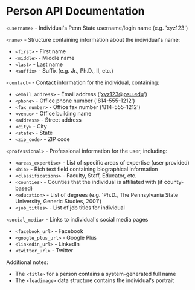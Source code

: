 Person API Documentation
========================

`<username>` - Individual's Penn State username/login name (e.g. 'xyz123')

`<name>` - Structure containing information about the individual's name:

  * `<first>` - First name
  * `<middle>` - Middle name
  * `<last>` - Last name
  * `<suffix>` - Suffix (e.g. Jr., Ph.D., II, etc.)

`<contact>` - Contact information for the individual, containing:

  * `<email_address>` - Email address ('xyz123@psu.edu')
  * `<phone>` - Office phone number ('814-555-1212')
  * `<fax_number>` - Office fax number ('814-555-1212')
  * `<venue>` - Office building name
  * `<address>` - Street address
  * `<city>` - City
  * `<state>` - State
  * `<zip_code>` - ZIP code

`<professional>` - Professional information for the user, including:

  * `<areas_expertise>` - List of specific areas of expertise (user provided)
  * `<bio>` - Rich text field containing biographical information
  * `<classifications>` - Faculty, Staff, Educator, etc.
  * `<counties>` - Counties that the individual is affiliated with (if county-based)
  * `<education>` - List of degrees (e.g. 'Ph.D., The Pennsylvania State University, Generic Studies, 2001')
  * `<job_titles>` - List of job titles for individual

`<social_media>` - Links to individual's social media pages

 * `<facebook_url>` - Facebook
 * `<google_plus_url>` - Google Plus
 * `<linkedin_url>` - LinkedIn
 * `<twitter_url>` - Twitter

Additional notes:

 * The `<title>` for a person contains a system-generated full name
 * The `<leadimage>` data structure contains the individual's portrait
